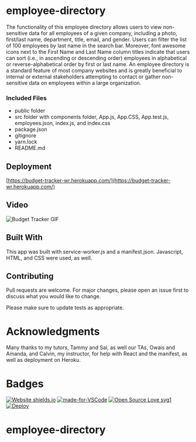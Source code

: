 # employee-directory

The functionality of this employee directory allows users to view non-sensitive data for all employees of a given company, including a photo, first/last name, department, title, email, and gender. Users can filter the list of 100 employees by last name in the search bar. Moreover, font awesome icons next to the First Name and Last Name column titles indicate that users can sort (i.e., in ascending or descending order) employees in alphabetical or reverse-alphabetical order by first or last name. An employee directory is a standard feature of most company websites and is greatly beneficial to internal or external stakeholders attempting to contact or gather non-sensitive data on employees within a large organization.

### Included Files

* public folder
* src folder with components folder, App.js, App.CSS, App.test.js, employees.json, index.js, and index.css
* package.json
* gitignore
* yarn.lock
* README.md



## Deployment

[https://budget-tracker-wr.herokuapp.com/](https://budget-tracker-wr.herokuapp.com/)

## Video

![Budget Tracker GIF](public/video/budget.gif) 

## Built With

This app was built with service-worker.js and a manifest.json. Javascript, HTML, and CSS were used, as well.

## Contributing

Pull requests are welcome. For major changes, please open an issue first to discuss what you would like to change.

Please make sure to update tests as appropriate.

# Acknowledgments

Many thanks to my tutors, Tammy and Sai, as well our TAs, Owais and Amanda, and Calvin, my instructor, for help with React and the manifest, as well as deployment on Heroku.

# Badges

[![Website shields.io](https://img.shields.io/website-up-down-green-red/http/shields.io.svg)](http://shields.io/)
[![made-for-VSCode](https://img.shields.io/badge/Made%20for-VSCode-1f425f.svg)](https://code.visualstudio.com/)
[![Open Source Love svg1](https://badges.frapsoft.com/os/v1/open-source.svg?v=103)](https://github.com/ellerbrock/open-source-badges/)
[![Deploy](https://www.herokucdn.com/deploy/button.svg)](https://heroku.com/deploy)



# employee-directory
